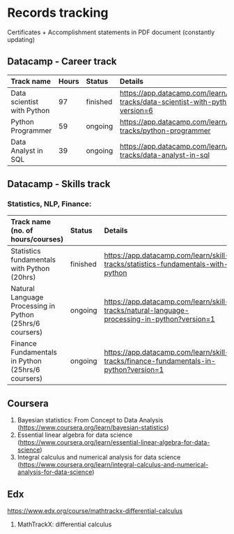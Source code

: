 # Records tracking

Certificates + Accomplishment statements in PDF document (constantly updating)

## Datacamp - Career track
| Track name                     | Hours | Status | Details                                                                                             |
|:-------------------------------|:------|:-------|:----------------------------------------------------------------------------------------------------|
|Data scientist with Python      |97     |finished|https://app.datacamp.com/learn/career-tracks/data-scientist-with-python?version=6                    |
|Python Programmer               |59     |ongoing |https://app.datacamp.com/learn/career-tracks/python-programmer                                       |
|Data Analyst in SQL             |39     |ongoing |https://app.datacamp.com/learn/career-tracks/data-analyst-in-sql                                     | 

## Datacamp - Skills track
### Statistics, NLP, Finance:
| Track name (no. of hours/courses)                         | Status | Details                                                                           |
|:----------------------------------------------------------|:-------|:----------------------------------------------------------------------------------|
| Statistics fundamentals with Python (20hrs)               |finished| https://app.datacamp.com/learn/skill-tracks/statistics-fundamentals-with-python   |
| Natural Language Processing in Python (25hrs/6 coursers)  |ongoing | https://app.datacamp.com/learn/skill-tracks/natural-language-processing-in-python?version=1 |
| Finance Fundamentals in Python (25hrs/6 coursers)       |ongoing | https://app.datacamp.com/learn/skill-tracks/finance-fundamentals-in-python?version=1


## Coursera
1. Bayesian statistics: From Concept to Data Analysis (https://www.coursera.org/learn/bayesian-statistics)
2. Essential linear algebra for data science (https://www.coursera.org/learn/essential-linear-algebra-for-data-science)
3. Integral calculus and numerical analysis for data science (https://www.coursera.org/learn/integral-calculus-and-numerical-analysis-for-data-science)

## Edx
https://www.edx.org/course/mathtrackx-differential-calculus
1. MathTrackX: differential calculus
